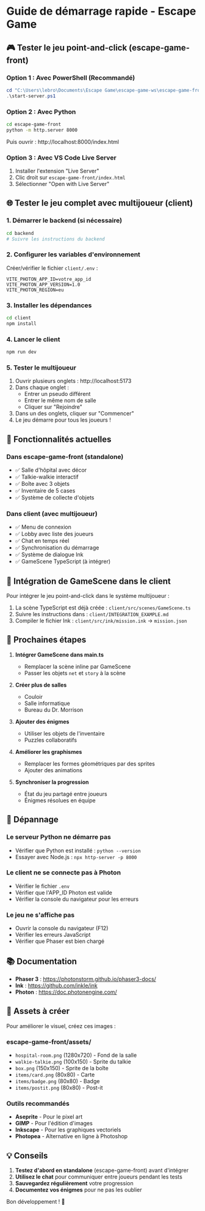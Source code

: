 # Guide de démarrage rapide - Escape Game

## 🎮 Tester le jeu point-and-click (escape-game-front)

### Option 1 : Avec PowerShell (Recommandé)
```powershell
cd "C:\Users\lebro\Documents\Escape Game\escape-game-ws\escape-game-front"
.\start-server.ps1
```

### Option 2 : Avec Python
```bash
cd escape-game-front
python -m http.server 8000
```
Puis ouvrir : http://localhost:8000/index.html

### Option 3 : Avec VS Code Live Server
1. Installer l'extension "Live Server"
2. Clic droit sur `escape-game-front/index.html`
3. Sélectionner "Open with Live Server"

## 🌐 Tester le jeu complet avec multijoueur (client)

### 1. Démarrer le backend (si nécessaire)
```bash
cd backend
# Suivre les instructions du backend
```

### 2. Configurer les variables d'environnement
Créer/vérifier le fichier `client/.env` :
```env
VITE_PHOTON_APP_ID=votre_app_id
VITE_PHOTON_APP_VERSION=1.0
VITE_PHOTON_REGION=eu
```

### 3. Installer les dépendances
```bash
cd client
npm install
```

### 4. Lancer le client
```bash
npm run dev
```

### 5. Tester le multijoueur
1. Ouvrir plusieurs onglets : http://localhost:5173
2. Dans chaque onglet :
   - Entrer un pseudo différent
   - Entrer le même nom de salle
   - Cliquer sur "Rejoindre"
3. Dans un des onglets, cliquer sur "Commencer"
4. Le jeu démarre pour tous les joueurs !

## 🎯 Fonctionnalités actuelles

### Dans escape-game-front (standalone)
- ✅ Salle d'hôpital avec décor
- ✅ Talkie-walkie interactif
- ✅ Boîte avec 3 objets
- ✅ Inventaire de 5 cases
- ✅ Système de collecte d'objets

### Dans client (avec multijoueur)
- ✅ Menu de connexion
- ✅ Lobby avec liste des joueurs
- ✅ Chat en temps réel
- ✅ Synchronisation du démarrage
- ✅ Système de dialogue Ink
- ✅ GameScene TypeScript (à intégrer)

## 🔧 Intégration de GameScene dans le client

Pour intégrer le jeu point-and-click dans le système multijoueur :

1. La scène TypeScript est déjà créée : `client/src/scenes/GameScene.ts`
2. Suivre les instructions dans : `client/INTEGRATION_EXAMPLE.md`
3. Compiler le fichier Ink : `client/src/ink/mission.ink` → `mission.json`

## 📝 Prochaines étapes

1. **Intégrer GameScene dans main.ts**
   - Remplacer la scène inline par GameScene
   - Passer les objets `net` et `story` à la scène

2. **Créer plus de salles**
   - Couloir
   - Salle informatique
   - Bureau du Dr. Morrison

3. **Ajouter des énigmes**
   - Utiliser les objets de l'inventaire
   - Puzzles collaboratifs

4. **Améliorer les graphismes**
   - Remplacer les formes géométriques par des sprites
   - Ajouter des animations

5. **Synchroniser la progression**
   - État du jeu partagé entre joueurs
   - Énigmes résolues en équipe

## 🐛 Dépannage

### Le serveur Python ne démarre pas
- Vérifier que Python est installé : `python --version`
- Essayer avec Node.js : `npx http-server -p 8000`

### Le client ne se connecte pas à Photon
- Vérifier le fichier `.env`
- Vérifier que l'APP_ID Photon est valide
- Vérifier la console du navigateur pour les erreurs

### Le jeu ne s'affiche pas
- Ouvrir la console du navigateur (F12)
- Vérifier les erreurs JavaScript
- Vérifier que Phaser est bien chargé

## 📚 Documentation

- **Phaser 3** : https://photonstorm.github.io/phaser3-docs/
- **Ink** : https://github.com/inkle/ink
- **Photon** : https://doc.photonengine.com/

## 🎨 Assets à créer

Pour améliorer le visuel, créez ces images :

### escape-game-front/assets/
- `hospital-room.png` (1280x720) - Fond de la salle
- `walkie-talkie.png` (100x150) - Sprite du talkie
- `box.png` (150x150) - Sprite de la boîte
- `items/card.png` (80x80) - Carte
- `items/badge.png` (80x80) - Badge
- `items/postit.png` (80x80) - Post-it

### Outils recommandés
- **Aseprite** - Pour le pixel art
- **GIMP** - Pour l'édition d'images
- **Inkscape** - Pour les graphiques vectoriels
- **Photopea** - Alternative en ligne à Photoshop

## 💡 Conseils

1. **Testez d'abord en standalone** (escape-game-front) avant d'intégrer
2. **Utilisez le chat** pour communiquer entre joueurs pendant les tests
3. **Sauvegardez régulièrement** votre progression
4. **Documentez vos énigmes** pour ne pas les oublier

Bon développement ! 🚀